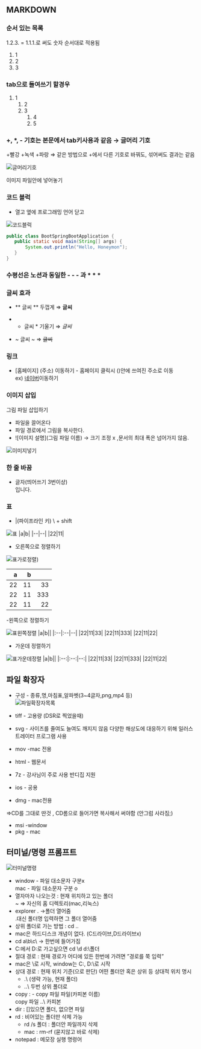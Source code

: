 ## MARKDOWN

### 순서 있는 목록
1.2.3. = 1.1.1.로 써도 숫자 순서대로 적용됨
1. 1
2. 2
3. 3

### tab으로 들여쓰기 할경우
1. 1
   1. 2
   2. 3
      1. 4
      2. 5


### +, *, - 기호는 본문에서 tab키사용과 같음 → 글머리 기호
+빨강
    +녹색
      +파랑  ⇒ 같은 방법으로 +에서 다른 기호로 바꿔도, 섞어써도 결과는 같음

![글머리기호](/01-컴퓨터의기본/img/Untitled.png)

이미지 파일안에 넣어놓기

### 코드 블럭
- 열고 옆에 프로그래밍 언어 닫고

 ![코드블럭](/01-컴퓨터의기본/img/Untitled%20(1).png)

 ```java
public class BootSpringBootApplication {
    public static void main(String[] args) {
        System.out.println("Hello, Honeymon");
    }
}
```

### 수평선은 노션과 동일한 - - - 과 * * *

### 글씨 효과

- ** 글씨 ** 두껍게  ⇒ **글씨**

- * 글씨 * 기울기  ⇒ *글씨*

- ~ 글씨 ~ ⇒ ~~글씨~~

### 링크 

- [홈페이지] (주소) 이동하기 - 홈페이지 클릭시 ()안에 쓰여진 주소로 이동   
ex) [네이버](www.naver.com)이동하기

### 이미지 삽입

그림 파일 삽입하기
- 파일을 끌어온다
- 파일 경로에서 그림을 복사한다.
- ![이미지 설명](그림 파일 이름) → 크기 조정 x ,문서의 최대 폭은 넘어가지 않음.   
  
![이미지넣기](/01-컴퓨터의기본/img/Untitled%20(2).png)
    
### 한 줄 바꿈 
- 글자(띄어쓰기 3번이상)   
   입니다.

### 표
- |(파이프라인 키) \ + shift   

![표](/01-컴퓨터의기본/img/마크다운%20표.png)
|a|b|
|--|--|
|22|11|

- 오른쪽으로 정렬하기   

![표가로정렬](/01-컴퓨터의기본/img/마크다운%20표%20가로정렬.png))   


|a|b||
|--:|--:|--:|
|22|11|33|
|22|11|333|
|22|11|22|

-왼쪽으로 정렬하기   

![표왼쪽정렬](/01-컴퓨터의기본/마크다운%20표%20왼쪽%20정렬.png)
|a|b||
|:--|:--|--|
|22|11|33|
|22|11|333|
|22|11|22|

- 가운데 정렬하기
  
![표가운데정렬](/01-컴퓨터의기본/마크다운%20표%20가운데%20정렬.png)
|a|b||
|:--:|:--:|--:|
|22|11|33|
|22|11|333|
|22|11|22|

## 파일 확장자

- 구성 - 종류,명,마침표,알파벳(3~4글자,png,mp4 등)   
  ![파일확장자목록](Untitled%20(4).png)

- tiff - 고용량 (DSR로 찍었을때)
- svg - 사이즈를 줄여도 늘여도 깨지지 않음
다양한 해상도에 대응하기 위해
일러스트레이터 프로그램 사용
- mov -mac 전용
- html - 웹문서
- 7z - 강사님이 주로 사용
반디집 지원
- ios - 공용
- dmg - mac전용

⇒CD를 그대로 딴것 , CD롬으로 들어가면 복사해서 써야함 (안그럼 사라짐;)

- msi -window
- pkg - mac

## 터미널/명령 프롬프트

![터미널명령](명령%20프롬프트.png)


- window - 파일 대소문자 구분x   
mac - 파일 대소문자 구분 o
- 열자마자 나오는것 : 현재 위치하고 있는 폴더   
~  ⇒ 자신의 홈 디렉토리(mac,리눅스)
- explorer . →폴더 열어줌   
.대신 폴더명 입력하면 그 폴더 열어줌
- 상위 폴더로 가는 방법 : cd ..
- mac은 하드디스크 개념이 없다. (C드라이브,D드라이브x)
- cd a\b\c\ → 한번에 들어가짐
- C:에서 D:로 가고싶으면 cd \d d:\폴더
- 절대 경로 : 현재 경로가 어디에 있든 한번에 가려면  ”경로를 쭉 입력”
- mac은 \로 시작, window는 C:\, D:\로 시작
- 상대 경로 : 현재 위치 기준(으로 판단) 어떤 폴더안 혹은 상위 등 상대적 위치 명시
  - .\ (생략 가능, 현재 폴더)
  - ..\ 두번 상위 폴더로
- copy : - copy 파일 파일(카피본 이름)   
copy 파일 ..\ 카피본
- dir : []있으면 폴더, 없으면 파일
- rd : 비어있는 폴더만 삭제 가능
    - rd /s 폴더  : 폴더안 파일까지 삭제
    - mac : rm-rf (묻지않고 바로 삭제)
- notepad : 메모장 실행 명령어
